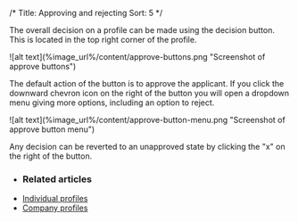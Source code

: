 /*
Title: Approving and rejecting
Sort: 5
*/

The overall decision on a profile can be made using the decision button. This is located in the top right corner of the profile.

<div class="img-container">
![alt text](%image_url%/content/approve-buttons.png "Screenshot of approve buttons")
</div>

The default action of the button is to approve the applicant. If you click the downward chevron icon on the right of the button you will open a dropdown menu giving more options, including an option to reject.

<div class="img-container">
![alt text](%image_url%/content/approve-button-menu.png "Screenshot of approve button menu")
</div>

Any decision can be reverted to an unapproved state by clicking the "x" on the right of the button.

+ ### Related articles
+ [Individual profiles](/getting-started/individual-profiles)
+ [Company profiles](/getting-started/company-profiles)
